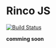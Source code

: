 Rinco JS
============

[![Build Status](https://travis-ci.org/allanesquina/rincojs.svg?branch=master)](https://travis-ci.org/allanesquina/rincojs)

__comming soon__
